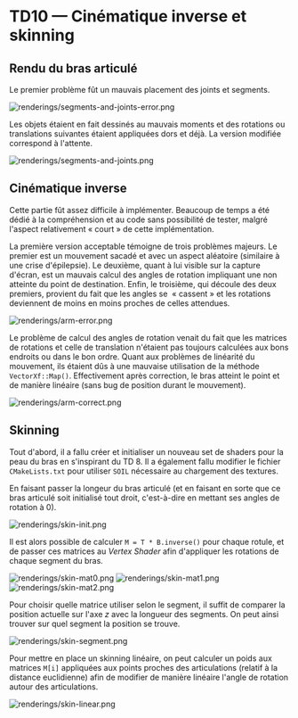 # TD10 — Cinématique inverse et skinning

## Rendu du bras articulé

Le premier problème fût un mauvais placement des joints et segments.

![renderings/segments-and-joints-error.png](renderings/segments-and-joints-error.png)

Les objets étaient en fait dessinés au mauvais moments et des rotations ou translations suivantes étaient appliquées dors et déjà. La version modifiée correspond à l'attente.

![renderings/segments-and-joints.png](renderings/segments-and-joints.png)

## Cinématique inverse

Cette partie fût assez difficile à implémenter. Beaucoup de temps a été dédié à la compréhension et au code sans possibilité de tester, malgré l'aspect relativement « court » de cette implémentation.

La première version acceptable témoigne de trois problèmes majeurs. Le premier est un mouvement sacadé et avec un aspect aléatoire (similaire à une crise d'épilepsie). Le deuxième, quant à lui visible sur la capture d'écran, est un mauvais calcul des angles de rotation impliquant une non atteinte du point de destination. Enfin, le troisième, qui découle des deux premiers, provient du fait que les angles se  « cassent » et les rotations deviennent de moins en moins proches de celles attendues.

![renderings/arm-error.png](renderings/arm-error.png)

Le problème de calcul des angles de rotation venait du fait que les matrices de rotations et celle de translation n'étaient pas toujours calculées aux bons endroits ou dans le bon ordre. Quant aux problèmes de linéarité du mouvement, ils étaient dûs à une mauvaise utilisation de la méthode `VectorXf::Map()`. Effectivement après correction, le bras atteint le point et de manière linéaire (sans bug de position durant le mouvement).

![renderings/arm-correct.png](renderings/arm-correct.png)

## Skinning

Tout d'abord, il a fallu créer et initialiser un nouveau set de shaders pour la peau du bras en s'inspirant du TD 8. Il a également fallu modifier le fichier `CMakeLists.txt` pour utiliser `SOIL` nécessaire au chargement des textures.

En faisant passer la longeur du bras articulé (et en faisant en sorte que ce bras articulé soit initialisé tout droit, c'est-à-dire en mettant ses angles de rotation à 0).

![renderings/skin-init.png](renderings/skin-init.png)

Il est alors possible de calculer `M = T * B.inverse()` pour chaque rotule, et de passer ces matrices au _Vertex Shader_ afin d'appliquer les rotations de chaque segment du bras.

![renderings/skin-mat0.png](renderings/skin-mat0.png)
![renderings/skin-mat1.png](renderings/skin-mat1.png)
![renderings/skin-mat2.png](renderings/skin-mat2.png)

Pour choisir quelle matrice utiliser selon le segment, il suffit de comparer la position actuelle sur l'axe _z_ avec la longueur des segments. On peut ainsi trouver sur quel segment la position se trouve.

![renderings/skin-segment.png](renderings/skin-segment.png)

Pour mettre en place un skinning linéaire, on peut calculer un poids aux matrices `M[i]` appliquées aux points proches des articulations (relatif à la distance euclidienne) afin de modifier de manière linéaire l'angle de rotation autour des articulations.

![renderings/skin-linear.png](renderings/skin-linear.png)
